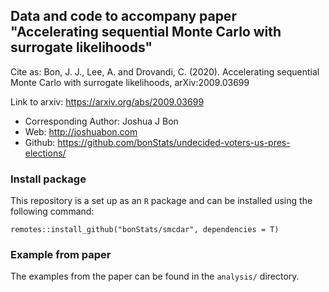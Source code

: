 ## Data and code to accompany paper "Accelerating sequential Monte Carlo with surrogate likelihoods"

Cite as:  Bon, J. J., Lee, A. and Drovandi, C. (2020). Accelerating sequential Monte Carlo with surrogate likelihoods,	arXiv:2009.03699

Link to arxiv: https://arxiv.org/abs/2009.03699

 - Corresponding Author: Joshua J Bon
 - Web: http://joshuabon.com
 - Github: https://github.com/bonStats/undecided-voters-us-pres-elections/

### Install package

This repository is a set up as an `R` package and can be installed using the following command:

`remotes::install_github("bonStats/smcdar", dependencies = T)`

### Example from paper

The examples from the paper can be found in the `analysis/` directory.
